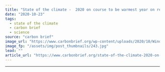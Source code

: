 ```yaml
---
title: "State of the climate -  2020 on course to be warmest year on record"
date: "2020-10-23"
tags: 
  - state of the climate
  - carbon brief
  - science
source: "carbon brief"
image_url: "https://www.carbonbrief.org/wp-content/uploads/2020/10/Wind-turbines-in-Marchfeld-at-sunrise-Vienna-Austria-583x372.jpg"
image_fp: "/assets/img/post_thumbnails/243.jpg"
lead: ""
article_url: "https://www.carbonbrief.org/state-of-the-climate-2020-on-course-to-be-warmest-year-on-record"
---
```


---
